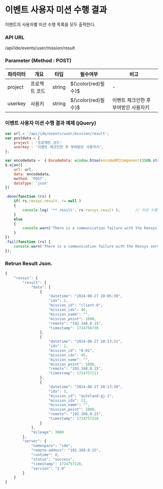 이벤트 사용자 미션 수행 결과
==========================
이벤트의 사용자별 미션 수행 목록을 모두 출력한다.

### API URL

/api/ide/events/user/mission/result

### Parameter (Method : POST)

|파라미터|개요|타입|필수여부|비고|
|------|---|---|---|---|
|project|프로젝트 코드|string|${\color{red}필수}$|-|
|userkey|사용키|string|${\color{red}필수}$|이벤트 체크인한 후 부여받은 사용자키|

### 이벤트 사용자 미션 수행 결과 예제 (jQuery)
```javascript
var url = '/api/ide/events/user/mission/result';
var postdata = {
	project : '프로젝트 코드'
	userkey : '이벤트 체크인한 후 부여받은 사용자키',
};

var encodedata =  { EncodeData: window.btoa(encodeURIComponent(JSON.stringify( postdata ))) };
$.ajax({
	url: url,
	data: encodedata,
	method: 'POST',
	dataType: 'json'
})

.done(function (rs) {
	if( rs.rexsys.result. != null )
	{
		console.log( '** result', rs.rexsys.result );		// 미션 수행 내역(Array)
	}
	else
	{
		console.warn('There is a communication failure with the Rexsys server.');
	}
})
.fail(function (rs) {
	console.warn('There is a communication failure with the Rexsys server.');
});
```

### Retrun Result Json.

```javascript
{
    "rexsys": {
        "result": {
            "data": [
                {
                    "datetime": "2024-08-27 20:05:30",
                    "idx": 1,
                    "mission_id": "client-0",
                    "mission_idx": 46,
                    "mission_name": "",
                    "mission_point": 1000,
                    "remote": "192.168.0.15",
                    "timestamp": 1724756730
                },
                {
                    "datetime": "2024-08-27 20:13:31",
                    "idx": 2,
                    "mission_id": "A-01",
                    "mission_idx": 45,
                    "mission_name": "",
                    "mission_point": 1000,
                    "remote": "192.168.0.15",
                    "timestamp": 1724757211
                },
                {
                    "datetime": "2024-08-27 20:13:38",
                    "idx": 3,
                    "mission_id": "autoland-gj-1",
                    "mission_idx": 11,
                    "mission_name": "",
                    "mission_point": 1000,
                    "remote": "192.168.0.15",
                    "timestamp": 1724757218
                }
            ],
            "mileage": 3000
        },
        "server": {
            "namespace": "ide",
            "remote-addess": "192.168.0.15",
            "runtime": 0,
            "status": "success",
            "timestamp": 1724757226,
            "version": "2.0"
        }
    }
}
```

